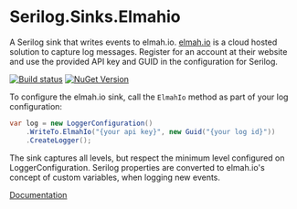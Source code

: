 # Serilog.Sinks.Elmahio

A Serilog sink that writes events to elmah.io. [elmah.io](https://elmah.io) is a cloud hosted solution to capture log messages. Register for an account at their website and use the provided API key and GUID in the configuration for Serilog.

[![Build status](https://ci.appveyor.com/api/projects/status/j4rsru1m0lhkfwc4/branch/master?svg=true)](https://ci.appveyor.com/project/serilog/serilog-sinks-elmahio/branch/master) [![NuGet Version](http://img.shields.io/nuget/v/Serilog.Sinks.ElmahIO.svg?style=flat)](https://www.nuget.org/packages/Serilog.Sinks.ElmahIO/)

To configure the elmah.io sink, call the `ElmahIo` method as part of your log configuration:

```csharp
var log = new LoggerConfiguration()
    .WriteTo.ElmahIo("{your api key}", new Guid("{your log id}"))
    .CreateLogger();
```

The sink captures all levels, but respect the minimum level configured on LoggerConfiguration. Serilog properties are converted to elmah.io's concept of custom variables, when logging new events.

[Documentation](https://docs.elmah.io/logging-to-elmah-io-from-serilog/)
